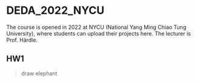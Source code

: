 # DEDA_2022_NYCU
The course is opened in 2022 at NYCU (National Yang Ming Chiao Tung University), where students can upload their projects here.
The lecturer is Prof. Härdle.


## HW1
> draw elephant
